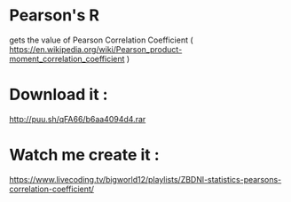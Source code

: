 # Pearson's R
gets the value of Pearson Correlation Coefficient ( https://en.wikipedia.org/wiki/Pearson_product-moment_correlation_coefficient )
# Download it :
http://puu.sh/qFA66/b6aa4094d4.rar
# Watch me create it : 
https://www.livecoding.tv/bigworld12/playlists/ZBDNl-statistics-pearsons-correlation-coefficient/
